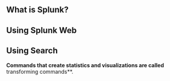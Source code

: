 ## What is Splunk?

## Using Splunk Web

## Using Search

**Commands that create statistics and visualizations are called** transforming commands**.

